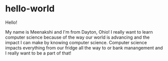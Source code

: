 # hello-world

Hello!

My name is Meenakshi and I'm from Dayton, Ohio! I really want to learn computer science because of the way our world is advancing and the impact I can make by knowing computer science. Computer science impacts everything from our fridge all the way to or bank manangement and I really want to be a part of that! 
